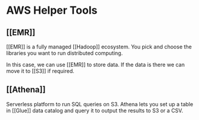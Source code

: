 # AWS Helper Tools
## [[EMR]]
[[EMR]] is a fully managed [[Hadoop]] ecosystem. You pick and choose the libraries you want to run distributed computing.

In this case, we can use [[EMR]] to store data. If the data is there we can move it to [[S3]] if required.

## [[Athena]]
Serverless platform to run SQL queries on S3. Athena lets you set up a table in [[Glue]] data catalog and query it to output the results to S3 or a CSV.


